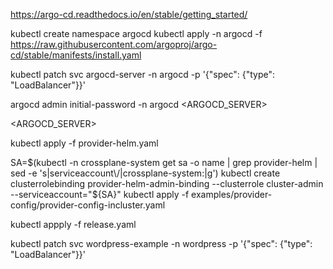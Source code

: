 https://argo-cd.readthedocs.io/en/stable/getting_started/

kubectl create namespace argocd
kubectl apply -n argocd -f https://raw.githubusercontent.com/argoproj/argo-cd/stable/manifests/install.yaml

kubectl patch svc argocd-server -n argocd -p '{"spec": {"type": "LoadBalancer"}}'

argocd admin initial-password -n argocd <ARGOCD_SERVER>

<ARGOCD_SERVER>


kubectl apply -f provider-helm.yaml


SA=$(kubectl -n crossplane-system get sa -o name | grep provider-helm | sed -e 's|serviceaccount\/|crossplane-system:|g')
kubectl create clusterrolebinding provider-helm-admin-binding --clusterrole cluster-admin --serviceaccount="${SA}"
kubectl apply -f examples/provider-config/provider-config-incluster.yaml

kubectl appply -f release.yaml

kubectl patch svc wordpress-example -n wordpress -p '{"spec": {"type": "LoadBalancer"}}'